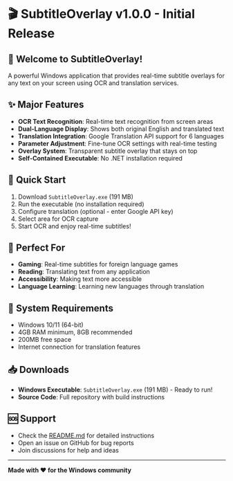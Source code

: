 # 🎬 SubtitleOverlay v1.0.0 - Initial Release

## 🎉 Welcome to SubtitleOverlay!

A powerful Windows application that provides real-time subtitle overlays for any text on your screen using OCR and translation services.

## ✨ Major Features

- **OCR Text Recognition**: Real-time text recognition from screen areas
- **Dual-Language Display**: Shows both original English and translated text
- **Translation Integration**: Google Translation API support for 6 languages
- **Parameter Adjustment**: Fine-tune OCR settings with real-time testing
- **Overlay System**: Transparent subtitle overlay that stays on top
- **Self-Contained Executable**: No .NET installation required

## 🚀 Quick Start

1. Download `SubtitleOverlay.exe` (191 MB)
2. Run the executable (no installation required)
3. Configure translation (optional - enter Google API key)
4. Select area for OCR capture
5. Start OCR and enjoy real-time subtitles!

## 🎯 Perfect For

- **Gaming**: Real-time subtitles for foreign language games
- **Reading**: Translating text from any application
- **Accessibility**: Making text more accessible
- **Language Learning**: Learning new languages through translation

## 🔧 System Requirements

- Windows 10/11 (64-bit)
- 4GB RAM minimum, 8GB recommended
- 200MB free space
- Internet connection for translation features

## 📥 Downloads

- **Windows Executable**: `SubtitleOverlay.exe` (191 MB) - Ready to run!
- **Source Code**: Full repository with build instructions

## 🆘 Support

- Check the [README.md](README.md) for detailed instructions
- Open an issue on GitHub for bug reports
- Join discussions for help and ideas

---

**Made with ❤️ for the Windows community**
